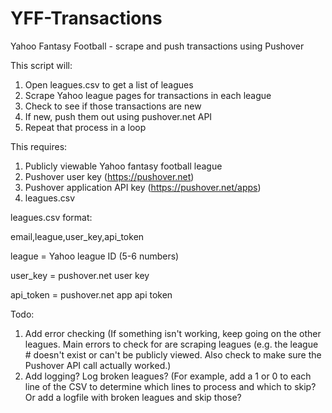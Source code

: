 # YFF-Transactions
Yahoo Fantasy Football - scrape and push transactions using Pushover

This script will:
1. Open leagues.csv to get a list of leagues
2. Scrape Yahoo league pages for transactions in each league
3. Check to see if those transactions are new
4. If new, push them out using pushover.net API
5. Repeat that process in a loop

This requires:
1. Publicly viewable Yahoo fantasy football league
2. Pushover user key (https://pushover.net)
3. Pushover application API key (https://pushover.net/apps)
4. leagues.csv

leagues.csv format:

email,league,user_key,api_token

league = Yahoo league ID (5-6 numbers)

user_key = pushover.net user key

api_token = pushover.net app api token

Todo:
1. Add error checking (If something isn't working, keep going on the other leagues. Main errors to check for are scraping leagues (e.g. the league # doesn't exist or can't be publicly viewed.  Also check to make sure the Pushover API call actually worked.)
2. Add logging?  Log broken leagues? (For example, add a 1 or 0 to each line of the CSV to determine which lines to process and which to skip?  Or add a logfile with broken leagues and skip those?
